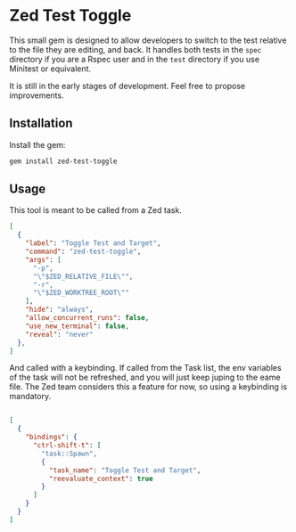 # Zed Test Toggle
This small gem is designed to allow developers to switch to the test relative to the file they are editing, and back. It handles both tests in the `spec` directory if you are a Rspec user and in the `test` directory if you use Minitest or equivalent.

It is still in the early stages of development. Feel free to propose improvements.

## Installation

Install the gem:

``` sh
gem install zed-test-toggle
```


## Usage
This tool is meant to be called from a Zed task.

```json
[
  {
    "label": "Toggle Test and Target",
    "command": "zed-test-toggle",
    "args": [
      "-p",
      "\"$ZED_RELATIVE_FILE\"",
      "-r",
      "\"$ZED_WORKTREE_ROOT\""
    ],
    "hide": "always",
    "allow_concurrent_runs": false,
    "use_new_terminal": false,
    "reveal": "never"
  },
]
```

And called with a keybinding. If called from the Task list, the env variables of the task will not be refreshed, and you will just keep juping to the eame file. The Zed team considers this a feature for now, so using a keybinding is mandatory.

```json

[
  {
    "bindings": {
      "ctrl-shift-t": [
        "task::Spawn",
        {
          "task_name": "Toggle Test and Target",
          "reevaluate_context": true
        }
      ]
    }
  }
]
```
